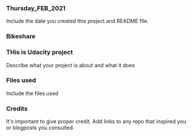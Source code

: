 ### Thursday_FEB_2021
Include the date you created this project and README file.

### Bikeshare


### THis is Udacity project
Describe what your project is about and what it does

### Files used
Include the files used

### Credits
It's important to give proper credit. Add links to any repo that inspired you or blogposts you consulted.


